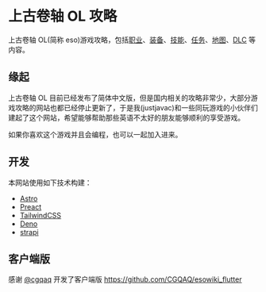 # 上古卷轴 OL 攻略

上古卷轴 OL(简称
eso)游戏攻略，包括[职业](https://eso.denohub.com/class)、[装备](https://eso.denohub.com/set)、[技能](https://eso.denohub.com/skill)、[任务](https://eso.denohub.com/quest)、[地图](https://eso.denohub.com/map/27)、[DLC](https://eso.denohub.com/dlc)
等内容。

## 缘起

上古卷轴 OL
目前已经发布了简体中文版，但是国内相关的攻略非常少，大部分游戏攻略的网站也都已经停止更新了，于是我(justjavac)和一些同玩游戏的小伙伴们建起了这个网站，希望能够帮助那些英语不太好的朋友能够顺利的享受游戏。

如果你喜欢这个游戏并且会编程，也可以一起加入进来。

## 开发

本网站使用如下技术构建：

- [Astro](https://astro.build)
- [Preact](https://preactjs.com)
- [TailwindCSS](https://tailwindcss.com)
- [Deno](https://deno.land)
- [strapi](https://strapi.io)

## 客户端版

感谢 [@cgqaq](https://github.com/cgqaq) 开发了客户端版 <https://github.com/CGQAQ/esowiki_flutter>
